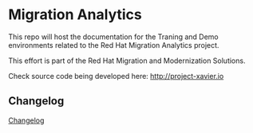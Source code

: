 # Migration Analytics
This repo will host the documentation for the Traning and Demo environments related to the Red Hat Migration Analytics project.

This effort is part of the Red Hat Migration and Modernization Solutions.

Check source code being developed here:
http://project-xavier.io

## Changelog
[Changelog](CHANGELOG.md)
